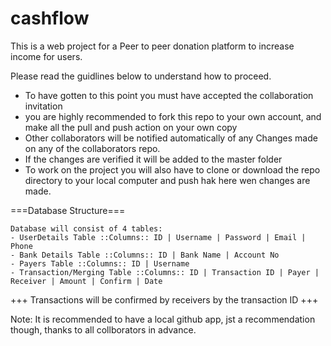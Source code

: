 # cashflow
This is a web project for a Peer to peer donation platform to increase income for users.

Please read the guidlines below to understand how to proceed.

- To have gotten to this point you must have accepted the collaboration invitation
- you are highly recommended to fork this repo to your own account, and make all the pull and push action on your own copy
- Other collaborators will be notified automatically of any Changes made on any of the collaborators repo.
- If the changes are verified it will be added to the master folder
- To work on the project you will also have to clone or download the repo directory to your local computer and push hak here wen changes are made.

===Database Structure===

    Database will consist of 4 tables:
    - UserDetails Table ::Columns:: ID | Username | Password | Email | Phone
    - Bank Details Table ::Columns:: ID | Bank Name | Account No
    - Payers Table ::Columns:: ID | Username
    - Transaction/Merging Table ::Columns:: ID | Transaction ID | Payer |           Receiver | Amount | Confirm | Date

+++ Transactions will be confirmed by receivers by the transaction ID +++

Note: It is recommended to have a local github app, jst a recommendation though, thanks to all collborators in advance.
